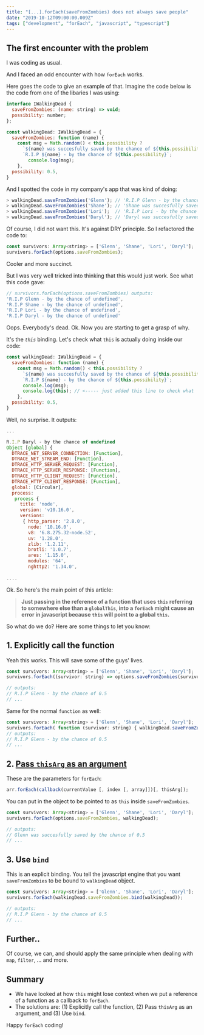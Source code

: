 ```yaml
---
title: "[...].forEach(saveFromZombies) does not always save people"
date: "2019-10-12T09:00:00.009Z"
tags: ["development", "forEach", "javascript", "typescript"]
---
```


## The first encounter with the problem

I was coding as usual. 

And I faced an odd encounter with how `forEach` works. 

Here goes the code to give an example of that. Imagine the code below is the code from one of the libaries I was using:

```js
interface IWalkingDead {
  saveFromZombies: (name: string) => void;
  possibility: number;
};

const walkingDead: IWalkingDead = {
  saveFromZombies: function (name) { 
    const msg = Math.random() < this.possibility ? 
      `${name} was succesfully saved by the chance of ${this.possibility}` : 
      `R.I.P ${name} - by the chance of ${this.possibility}`;
        console.log(msg); 
    },
  possibility: 0.5,
}
```

And I spotted the code in my company's app that was kind of doing:

```js
> walkingDead.saveFromZombies('Glenn'); // 'R.I.P Glenn - by the chance of 0.5'
> walkingDead.saveFromZombies('Shane'); // 'Shane was succesfully saved by the chance of 0.5'
> walkingDead.saveFromZombies('Lori');  // 'R.I.P Lori - by the chance of 0.5'
> walkingDead.saveFromZombies('Daryl'); // 'Daryl was succesfully saved by the chance of 0.5'
```

Of course, I did not want this. It's against DRY principle. So I refactored the code to:

```js
const survivors: Array<string> = ['Glenn', 'Shane', 'Lori', 'Daryl'];
survivors.forEach(options.saveFromZombies);
```

Cooler and more succinct. 

But I was very well tricked into thinking that this would just work. See what this code gave:

```js
// survivors.forEach(options.saveFromZombies) outputs:
'R.I.P Glenn - by the chance of undefined',
'R.I.P Shane - by the chance of undefined',
'R.I.P Lori - by the chance of undefined',
'R.I.P Daryl - by the chance of undefined'
```

Oops. Everybody's dead. Ok. Now you are starting to get a grasp of why.

It's the _`this`_ binding. Let's check what `this` is actually doing inside our code:

```js
const walkingDead: IWalkingDead = {
  saveFromZombies: function (name) { 
    const msg = Math.random() < this.possibility ? 
      `${name} was succesfully saved by the chance of ${this.possibility}` : 
      `R.I.P ${name} - by the chance of ${this.possibility}`;
      console.log(msg);
      console.log(this); // <----- just added this line to check what `this` is doing
    },
  possibility: 0.5,
}
```

Well, no surprise. It outputs: 

```js
...

R.I.P Daryl - by the chance of undefined
Object [global] {
  DTRACE_NET_SERVER_CONNECTION: [Function],
  DTRACE_NET_STREAM_END: [Function],
  DTRACE_HTTP_SERVER_REQUEST: [Function],
  DTRACE_HTTP_SERVER_RESPONSE: [Function],
  DTRACE_HTTP_CLIENT_REQUEST: [Function],
  DTRACE_HTTP_CLIENT_RESPONSE: [Function],
  global: [Circular],
  process:
   process {
     title: 'node',
     version: 'v10.16.0',
     versions:
      { http_parser: '2.8.0',
        node: '10.16.0',
        v8: '6.8.275.32-node.52',
        uv: '1.28.0',
        zlib: '1.2.11',
        brotli: '1.0.7',
        ares: '1.15.0',
        modules: '64',
        nghttp2: '1.34.0',
        
....
```

Ok. So here's the main point of this article: 

> **Just passing in the reference of a function that uses `this` referring to somewhere else than a `globalThis`, into a `forEach` might cause an error in javascript because `this` will point to a global `this`.**

So what do we do? Here are some things to let you know:

## 1. Explicitly call the function 

Yeah this works. This will save some of the guys' lives. 

```js
const survivors: Array<string> = ['Glenn', 'Shane', 'Lori', 'Daryl'];
survivors.forEach((survivor: string) => options.saveFromZombies(survivor));

// outputs:
// R.I.P Glenn - by the chance of 0.5
// ...
```

Same for the normal `function` as well:

```js
const survivors: Array<string> = ['Glenn', 'Shane', 'Lori', 'Daryl'];
survivors.forEach( function (survivor: string) { walkingDead.saveFromZombies(survivor) });
// outputs:
// R.I.P Glenn - by the chance of 0.5
// ...
```

## 2. [Pass `thisArg` as an argument](https://developer.mozilla.org/en-US/docs/Web/JavaScript/Reference/Global_Objects/Array/forEach#Syntax)

These are the parameters for `forEach`:

```js
arr.forEach(callback(currentValue [, index [, array]])[, thisArg]);
```

You can put in the object to be pointed to as `this` inside `saveFromZombies`. 

```js
const survivors: Array<string> = ['Glenn', 'Shane', 'Lori', 'Daryl'];
survivors.forEach(options.saveFromZombies, walkingDead);

// outputs:
// Glenn was succesfully saved by the chance of 0.5
// ...
```

## 3. Use `bind`

This is an explicit binding. You tell the javascript engine that you want `saveFromZombies` to be bound to `walkingDead` object. 

```js
const survivors: Array<string> = ['Glenn', 'Shane', 'Lori', 'Daryl'];
survivors.forEach(walkingDead.saveFromZombies.bind(walkingDead));

// outputs:
// R.I.P Glenn - by the chance of 0.5
// ...
```

## Further..

Of course, we can, and should apply the same principle when dealing with `map`, `filter`, ... and more. 

## Summary

- We have looked at how `this` might lose context when we put a reference of a function as a callback to `forEach`. 
- The solutions are: (1) Explicitly call the function, (2) Pass `thisArg` as an argument, and (3) Use `bind`.

Happy `forEach` coding! 